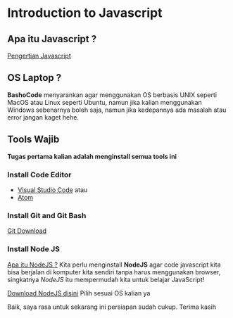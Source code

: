 # Introduction to Javascript

## Apa itu Javascript ?
[Pengertian Javascript](https://id.wikipedia.org/wiki/JavaScript)

## OS Laptop ?
**BashoCode** menyarankan agar menggunakan OS berbasis UNIX seperti MacOS atau Linux seperti Ubuntu, namun jika kalian menggunakan Windows sebenarnya boleh saja, namun jika kedepannya ada masalah atau error jangan kaget hehe.

## Tools Wajib

**Tugas pertama kalian adalah menginstall semua tools ini**

### Install Code Editor
* [Visual Studio Code](https://code.visualstudio.com/)
atau
* [Atom](https://atom.io/)

### Install Git and Git Bash
[Git Download](https://git-scm.com/downloads)

### Install Node JS
[Apa itu NodeJS ?](https://www.codepolitan.com/mengenal-nodejs-5880234fe9ae3)
Kita perlu menginstall **NodeJS** agar code javascript kita bisa berjalan di komputer kita sendiri tanpa harus menggunakan browser, singkatnya *NodeJS* itu mempermudah kita untuk belajar JavaScript!

[Download NodeJS disini](https://nodejs.org/en/download/)
Pilih sesuai OS kalian ya

Baik, saya rasa untuk sekarang ini persiapan sudah cukup. Terima kasih